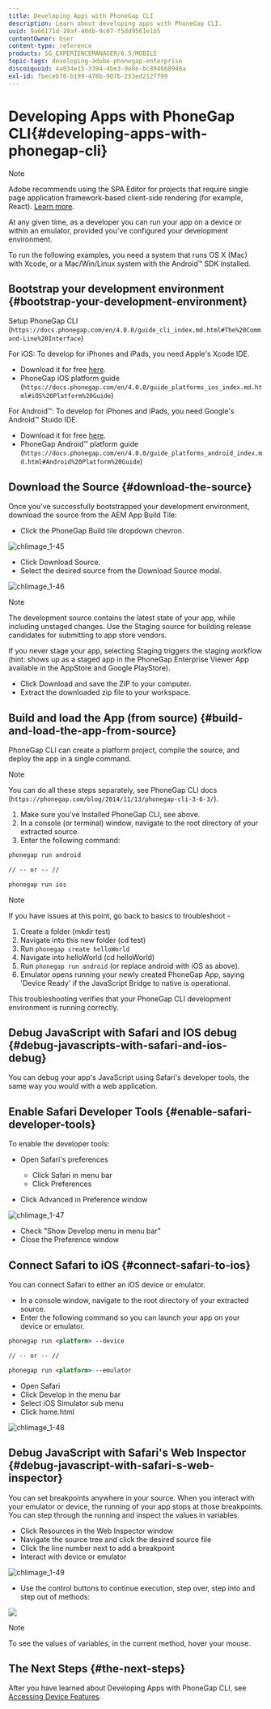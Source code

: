 ```yaml
---
title: Developing Apps with PhoneGap CLI
description: Learn about developing apps with PhoneGap CLI.
uuid: 9a66171d-19af-40db-9c07-f5dd9561e1b5
contentOwner: User
content-type: reference
products: SG_EXPERIENCEMANAGER/6.5/MOBILE
topic-tags: developing-adobe-phonegap-enterprise
discoiquuid: 4a034e15-3394-4be3-9e8e-bc894668946a
exl-id: fbeceb70-b199-478b-907b-253ed212ff99
---
```

# Developing Apps with PhoneGap CLI{#developing-apps-with-phonegap-cli}

>[!NOTE]
>
>Adobe recommends using the SPA Editor for projects that require single page application framework-based client-side rendering (for example, React). [Learn more](/help/sites-developing/spa-overview.md).

At any given time, as a developer you can run your app on a device or within an emulator, provided you've configured your development environment.

To run the following examples, you need a system that runs OS X (Mac) with Xcode, or a Mac/Win/Linux system with the Android&trade; SDK installed.

## Bootstrap your development environment {#bootstrap-your-development-environment}

Setup PhoneGap CLI (`https://docs.phonegap.com/en/4.0.0/guide_cli_index.md.html#The%20Command-Line%20Interface`)

For iOS: To develop for iPhones and iPads, you need Apple's Xcode IDE.

* Download it for free [here](https://idmsa.apple.com/IDMSWebAuth/signin?appIdKey=891bd3417a7776362562d2197f89480a8547b108fd934911bcbea0110d07f757&path=%2Fdownload%2F&rv=1).
* PhoneGap iOS platform guide (`https://docs.phonegap.com/en/4.0.0/guide_platforms_ios_index.md.html#iOS%20Platform%20Guide`)

For Android&trade;: To develop for iPhones and iPads, you need Google's Android&trade; Stuido IDE.

* Download it for free [here](https://developer.android.com/studio).
* PhoneGap Android&trade; platform guide (`https://docs.phonegap.com/en/4.0.0/guide_platforms_android_index.md.html#Android%20Platform%20Guide`)

## Download the Source {#download-the-source}

Once you've successfully bootstrapped your development environment, download the source from the AEM App Build Tile:

* Click the PhoneGap Build tile dropdown chevron.

![chlimage_1-45](assets/chlimage_1-45.png)

* Click Download Source.
* Select the desired source from the Download Source modal.

![chlimage_1-46](assets/chlimage_1-46.png)

>[!NOTE]
>
>The development source contains the latest state of your app, while including unstaged changes. Use the Staging source for building release candidates for submitting to app store vendors.
>
>If you never stage your app, selecting Staging triggers the staging workflow (hint: shows up as a staged app in the PhoneGap Enterprise Viewer App available in the AppStore and Google PlayStore).

* Click Download and save the ZIP to your computer.
* Extract the downloaded zip file to your workspace.

## Build and load the App (from source) {#build-and-load-the-app-from-source}

PhoneGap CLI can create a platform project, compile the source, and deploy the app in a single command.

>[!NOTE]
>
>You can do all these steps separately, see PhoneGap CLI docs (`https://phonegap.com/blog/2014/11/13/phonegap-cli-3-6-3/`).

1. Make sure you've Installed PhoneGap CLI, see above.
1. In a console (or terminal) window, navigate to the root directory of your extracted source.
1. Enter the following command:

```xml
phonegap run android

// -- or -- //

phonegap run ios
```

>[!NOTE]
>
>If you have issues at this point, go back to basics to troubleshoot -
>
>1. Create a folder (mkdir test)
>1. Navigate into this new folder (cd test)
>1. Run `phonegap create helloWorld`
>1. Navigate into helloWorld (cd helloWorld)
>1. Run `phonegap run android` (or replace android with iOS as above).
>1. Emulator opens running your newly created PhoneGap App, saying 'Device Ready' if the JavaScript Bridge to native is operational.
>
>This troubleshooting verifies that your PhoneGap CLI development environment is running correctly.

## Debug JavaScript with Safari and IOS debug {#debug-javascripts-with-safari-and-ios-debug}

You can debug your app's JavaScript using Safari's developer tools, the same way you would with a web application.

## Enable Safari Developer Tools {#enable-safari-developer-tools}

To enable the developer tools:

* Open Safari's preferences

  * Click Safari in menu bar
  * Click Preferences

* Click Advanced in Preference window

![chlimage_1-47](assets/chlimage_1-47.png)

* Check "Show Develop menu in menu bar"
* Close the Preference window

## Connect Safari to iOS {#connect-safari-to-ios}

You can connect Safari to either an iOS device or emulator.

* In a console window, navigate to the root directory of your extracted source.
* Enter the following command so you can launch your app on your device or emulator.

```xml
phonegap run <platform> --device

// -- or -- //

phonegap run <platform> --emulator
```

* Open Safari
* Click Develop in the menu bar
* Select iOS Simulator sub menu
* Click home.html

![chlimage_1-48](assets/chlimage_1-48.png)

## Debug JavaScript with Safari's Web Inspector {#debug-javascript-with-safari-s-web-inspector}

You can set breakpoints anywhere in your source. When you interact with your emulator or device, the running of your app stops at those breakpoints. You can step through the running and inspect the values in variables.

* Click Resources in the Web Inspector window
* Navigate the source tree and click the desired source file
* Click the line number next to add a breakpoint
* Interact with device or emulator

![chlimage_1-49](assets/chlimage_1-49.png)

* Use the control buttons to continue execution, step over, step into and step out of methods:

![](do-not-localize/chlimage_1-4.png)

>[!NOTE]
>
>To see the values of variables, in the current method, hover your mouse.

## The Next Steps {#the-next-steps}

After you have learned about Developing Apps with PhoneGap CLI, see [Accessing Device Features](/help/mobile/phonegap-access-device-features.md).
